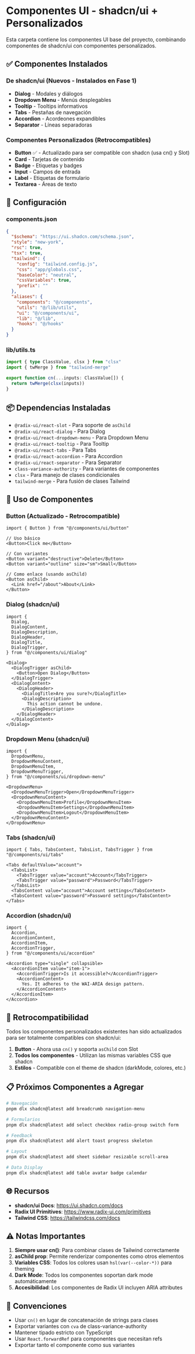 # Componentes UI - shadcn/ui + Personalizados

Esta carpeta contiene los componentes UI base del proyecto, combinando componentes de shadcn/ui con componentes personalizados.

## ✅ Componentes Instalados

### De shadcn/ui (Nuevos - Instalados en Fase 1)
- **Dialog** - Modales y diálogos
- **Dropdown Menu** - Menús desplegables
- **Tooltip** - Tooltips informativos
- **Tabs** - Pestañas de navegación
- **Accordion** - Acordeones expandibles
- **Separator** - Líneas separadoras

### Componentes Personalizados (Retrocompatibles)
- **Button** ✅ - Actualizado para ser compatible con shadcn (usa cn() y Slot)
- **Card** - Tarjetas de contenido
- **Badge** - Etiquetas y badges
- **Input** - Campos de entrada
- **Label** - Etiquetas de formulario
- **Textarea** - Áreas de texto

## 🔧 Configuración

### components.json
```json
{
  "$schema": "https://ui.shadcn.com/schema.json",
  "style": "new-york",
  "rsc": true,
  "tsx": true,
  "tailwind": {
    "config": "tailwind.config.js",
    "css": "app/globals.css",
    "baseColor": "neutral",
    "cssVariables": true,
    "prefix": ""
  },
  "aliases": {
    "components": "@/components",
    "utils": "@/lib/utils",
    "ui": "@/components/ui",
    "lib": "@/lib",
    "hooks": "@/hooks"
  }
}
```

### lib/utils.ts
```typescript
import { type ClassValue, clsx } from "clsx"
import { twMerge } from "tailwind-merge"

export function cn(...inputs: ClassValue[]) {
  return twMerge(clsx(inputs))
}
```

## 📦 Dependencias Instaladas

- `@radix-ui/react-slot` - Para soporte de `asChild`
- `@radix-ui/react-dialog` - Para Dialog
- `@radix-ui/react-dropdown-menu` - Para Dropdown Menu
- `@radix-ui/react-tooltip` - Para Tooltip
- `@radix-ui/react-tabs` - Para Tabs
- `@radix-ui/react-accordion` - Para Accordion
- `@radix-ui/react-separator` - Para Separator
- `class-variance-authority` - Para variantes de componentes
- `clsx` - Para manejo de clases condicionales
- `tailwind-merge` - Para fusión de clases Tailwind

## 🎨 Uso de Componentes

### Button (Actualizado - Retrocompatible)
```tsx
import { Button } from "@/components/ui/button"

// Uso básico
<Button>Click me</Button>

// Con variantes
<Button variant="destructive">Delete</Button>
<Button variant="outline" size="sm">Small</Button>

// Como enlace (usando asChild)
<Button asChild>
  <Link href="/about">About</Link>
</Button>
```

### Dialog (shadcn/ui)
```tsx
import {
  Dialog,
  DialogContent,
  DialogDescription,
  DialogHeader,
  DialogTitle,
  DialogTrigger,
} from "@/components/ui/dialog"

<Dialog>
  <DialogTrigger asChild>
    <Button>Open Dialog</Button>
  </DialogTrigger>
  <DialogContent>
    <DialogHeader>
      <DialogTitle>Are you sure?</DialogTitle>
      <DialogDescription>
        This action cannot be undone.
      </DialogDescription>
    </DialogHeader>
  </DialogContent>
</Dialog>
```

### Dropdown Menu (shadcn/ui)
```tsx
import {
  DropdownMenu,
  DropdownMenuContent,
  DropdownMenuItem,
  DropdownMenuTrigger,
} from "@/components/ui/dropdown-menu"

<DropdownMenu>
  <DropdownMenuTrigger>Open</DropdownMenuTrigger>
  <DropdownMenuContent>
    <DropdownMenuItem>Profile</DropdownMenuItem>
    <DropdownMenuItem>Settings</DropdownMenuItem>
    <DropdownMenuItem>Logout</DropdownMenuItem>
  </DropdownMenuContent>
</DropdownMenu>
```

### Tabs (shadcn/ui)
```tsx
import { Tabs, TabsContent, TabsList, TabsTrigger } from "@/components/ui/tabs"

<Tabs defaultValue="account">
  <TabsList>
    <TabsTrigger value="account">Account</TabsTrigger>
    <TabsTrigger value="password">Password</TabsTrigger>
  </TabsList>
  <TabsContent value="account">Account settings</TabsContent>
  <TabsContent value="password">Password settings</TabsContent>
</Tabs>
```

### Accordion (shadcn/ui)
```tsx
import {
  Accordion,
  AccordionContent,
  AccordionItem,
  AccordionTrigger,
} from "@/components/ui/accordion"

<Accordion type="single" collapsible>
  <AccordionItem value="item-1">
    <AccordionTrigger>Is it accessible?</AccordionTrigger>
    <AccordionContent>
      Yes. It adheres to the WAI-ARIA design pattern.
    </AccordionContent>
  </AccordionItem>
</Accordion>
```

## 🔄 Retrocompatibilidad

Todos los componentes personalizados existentes han sido actualizados para ser totalmente compatibles con shadcn/ui:

1. **Button** - Ahora usa `cn()` y soporta `asChild` con Slot
2. **Todos los componentes** - Utilizan las mismas variables CSS que shadcn
3. **Estilos** - Compatible con el theme de shadcn (darkMode, colores, etc.)

## 📋 Próximos Componentes a Agregar

```bash
# Navegación
pnpm dlx shadcn@latest add breadcrumb navigation-menu

# Formularios
pnpm dlx shadcn@latest add select checkbox radio-group switch form

# Feedback
pnpm dlx shadcn@latest add alert toast progress skeleton

# Layout
pnpm dlx shadcn@latest add sheet sidebar resizable scroll-area

# Data Display
pnpm dlx shadcn@latest add table avatar badge calendar
```

## 🌐 Recursos

- **shadcn/ui Docs**: https://ui.shadcn.com/docs
- **Radix UI Primitives**: https://www.radix-ui.com/primitives
- **Tailwind CSS**: https://tailwindcss.com/docs

## ⚠️ Notas Importantes

1. **Siempre usar cn()**: Para combinar clases de Tailwind correctamente
2. **asChild prop**: Permite renderizar componentes como otros elementos
3. **Variables CSS**: Todos los colores usan `hsl(var(--color-*))` para theming
4. **Dark Mode**: Todos los componentes soportan dark mode automáticamente
5. **Accesibilidad**: Los componentes de Radix UI incluyen ARIA attributes

## 🎯 Convenciones

- Usar `cn()` en lugar de concatenación de strings para clases
- Exportar variantes con `cva` de class-variance-authority
- Mantener tipado estricto con TypeScript
- Usar `React.forwardRef` para componentes que necesitan refs
- Exportar tanto el componente como sus variantes
